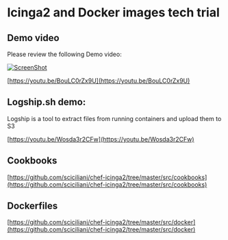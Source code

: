 # Icinga2 and Docker images tech trial

## Demo video
Please review the following Demo video:

[![ScreenShot](http://img.youtube.com/vi/BouLC0rZx9U/0.jpg)](https://youtu.be/BouLC0rZx9U)

[https://youtu.be/BouLC0rZx9U](https://youtu.be/BouLC0rZx9U)

## Logship.sh demo:
Logship is a tool to extract files from running containers and upload them to S3

[https://youtu.be/Wosda3r2CFw](https://youtu.be/Wosda3r2CFw)

## Cookbooks
[https://github.com/sciciliani/chef-icinga2/tree/master/src/cookbooks](https://github.com/sciciliani/chef-icinga2/tree/master/src/cookbooks)

## Dockerfiles
[https://github.com/sciciliani/chef-icinga2/tree/master/src/docker](https://github.com/sciciliani/chef-icinga2/tree/master/src/docker)
